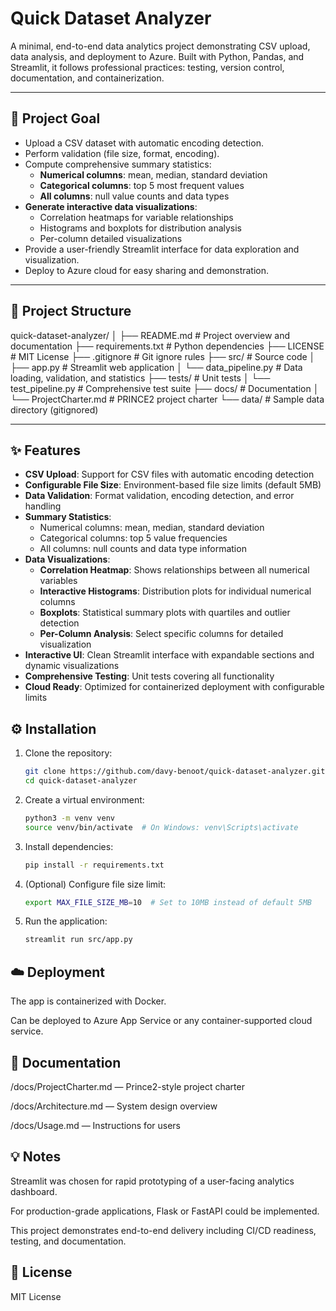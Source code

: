 # Quick Dataset Analyzer

A minimal, end-to-end data analytics project demonstrating CSV upload, data analysis, and deployment to Azure. Built with Python, Pandas, and Streamlit, it follows professional practices: testing, version control, documentation, and containerization.

---

## 🚀 Project Goal
- Upload a CSV dataset with automatic encoding detection.
- Perform validation (file size, format, encoding).
- Compute comprehensive summary statistics:
  - **Numerical columns**: mean, median, standard deviation
  - **Categorical columns**: top 5 most frequent values
  - **All columns**: null value counts and data types
- **Generate interactive data visualizations**:
  - Correlation heatmaps for variable relationships
  - Histograms and boxplots for distribution analysis
  - Per-column detailed visualizations
- Provide a user-friendly Streamlit interface for data exploration and visualization.
- Deploy to Azure cloud for easy sharing and demonstration.

---

## 📂 Project Structure

quick-dataset-analyzer/
│
├── README.md # Project overview and documentation
├── requirements.txt # Python dependencies
├── LICENSE # MIT License
├── .gitignore # Git ignore rules
├── src/ # Source code
│ ├── app.py # Streamlit web application
│ └── data_pipeline.py # Data loading, validation, and statistics
├── tests/ # Unit tests
│ └── test_pipeline.py # Comprehensive test suite
├── docs/ # Documentation
│ └── ProjectCharter.md # PRINCE2 project charter
└── data/ # Sample data directory (gitignored)

---

## ✨ Features

- **CSV Upload**: Support for CSV files with automatic encoding detection
- **Configurable File Size**: Environment-based file size limits (default 5MB)
- **Data Validation**: Format validation, encoding detection, and error handling
- **Summary Statistics**:
  - Numerical columns: mean, median, standard deviation
  - Categorical columns: top 5 value frequencies
  - All columns: null counts and data type information
- **Data Visualizations**:
  - **Correlation Heatmap**: Shows relationships between all numerical variables
  - **Interactive Histograms**: Distribution plots for individual numerical columns
  - **Boxplots**: Statistical summary plots with quartiles and outlier detection
  - **Per-Column Analysis**: Select specific columns for detailed visualization
- **Interactive UI**: Clean Streamlit interface with expandable sections and dynamic visualizations
- **Comprehensive Testing**: Unit tests covering all functionality
- **Cloud Ready**: Optimized for containerized deployment with configurable limits

## ⚙️ Installation

1. Clone the repository:
   ```bash
   git clone https://github.com/davy-benoot/quick-dataset-analyzer.git
   cd quick-dataset-analyzer
   ```

2. Create a virtual environment:
   ```bash
   python3 -m venv venv
   source venv/bin/activate  # On Windows: venv\Scripts\activate
   ```

3. Install dependencies:
   ```bash
   pip install -r requirements.txt
   ```

4. (Optional) Configure file size limit:
   ```bash
   export MAX_FILE_SIZE_MB=10  # Set to 10MB instead of default 5MB
   ```

5. Run the application:
   ```bash
   streamlit run src/app.py
   ```

## ☁️ Deployment

The app is containerized with Docker.

Can be deployed to Azure App Service or any container-supported cloud service.

## 📄 Documentation

/docs/ProjectCharter.md — Prince2-style project charter

/docs/Architecture.md — System design overview

/docs/Usage.md — Instructions for users

## 💡 Notes

Streamlit was chosen for rapid prototyping of a user-facing analytics dashboard.

For production-grade applications, Flask or FastAPI could be implemented.

This project demonstrates end-to-end delivery including CI/CD readiness, testing, and documentation.

## 📝 License

MIT License
